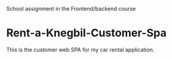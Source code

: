 School assignment in the Frontend/backend course

# Rent-a-Knegbil-Customer-Spa
This is the customer web SPA for my car rental application.
